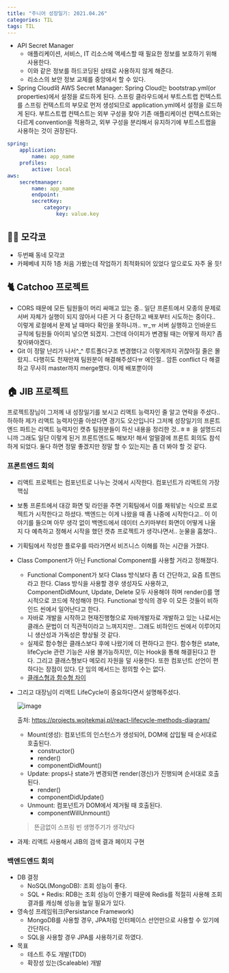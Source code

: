 ```yaml
---
title: "주니어 성장일기: 2021.04.26"
categories: TIL
tags: TIL
---
```




- API Secret Manager
  - 애플리케이션, 서비스, IT 리소스에 액세스할 때 필요한 정보를 보호하기 위해 사용한다.
  - 이와 같은 정보를 하드코딩된 상태로 사용하지 않게 해준다. 
  - 리소스의 보안 정보 교체를 중앙에서 할 수 있다.
- Spring Cloud와 AWS Secret Manager: Spring Cloud는 bootstrap.yml(or properties)에서 설정을 로드하게 된다. 스프링 클라우드에서 부트스트랩 컨텍스트를 스프링 컨텍스트의 부모로 먼저 생성되므로 application.yml에서 설정을 로드하게 된다. 부트스트랩 컨텍스트는 외부 구성을 찾아 기존 애플리케이션 컨텍스트와는 다르게 convention을 적용하고, 외부 구성을 분리해서 유지하기에 부트스트랩을 사용하는 것이 권장된다. 

```yml
spring:
	application:
		name: app_name
	profiles:
		active: local
aws:
	secretmanager:
		name: app_name
		endpoint:
		secretKey:
			category:
				key: value.key
```

## 👩‍💻 모각코

- 두번째 동네 모각코
- 카페베네 지하 1층 처음 가봤는데 작업하기 최적화되어 있었다 앞으로도 자주 올 듯!

## 🐈 Catchoo 프로젝트

- CORS 때문에 모든 팀원들이 머리 싸매고 있는 중.. 일단 프론트에서 모종의 문제로 서버 자체가 실행이 되지 않아서 다른 거 다 중단하고 배포부터 시도하는 중이다.. 이렇게 로컬에서 문제 날 때마다 확인을 못하니까.. ㅠ_ㅠ 서버 실행하고 인바운드 규칙에 팀원들 아이피 넣으면 되겠지. 그런데 아이피가 변경될 때는 어떻게 하지? 좀 찾아봐야겠다.
- Git 이 정말 난리가 나서^_^ 루트폴더구조 변경했다고 이렇게까지 귀찮아질 줄은 몰랐지.. 다행히도 천재만재 팀원분이 해결해주셨다ㅠ 에인절.. 암튼 conflict 다 해결하고 무사히 master까지 merge했다. 이제 배포뿐이야

## 🏠 JIB 프로젝트

프로젝트장님이 그저께 내 성장일기를 보시고 리액트 능력자인 줄 알고 연락을 주셨다.. 하하하 제가 리액트 능력자인줄 아셨다면 경기도 오산입니다 그저께 성장일기의 프론트엔드 파트는 리액트 능력자인 캣츄 팀원분들이 하신 내용을 정리한 것..ㅎㅎ 을 설명드리니까 그래도 일단 이렇게 된거 프론트엔드도 해보자! 해서 얼떨결에 프론트 회의도 참석하게 되었다. 둘다 하면 정말 좋겠지만 정말 할 수 있는지는 좀 더 봐야 할 것 같다.

### 프론트엔드 회의

- 리액트 프로젝트는 컴포넌트로 나누는 것에서 시작한다. 컴포넌트가 리액트의 가장 핵심

- 보통 프론트에서 대강 화면 및 라인을 주면 기획팀에서 이를 채워넣는 식으로 프로젝트가 시작한다고 하셨다. 백엔드는 이게 나왔을 때 좀 나중에 시작한다고.. 이 이야기를 들으며 아무 생각 없이 백엔드에서 데이터 스키마부터 화면이 어떻게 나올 지 다 예측하고 정해서 시작을 했던 캣츄 프로젝트가 생각나면서.. 눈물을 훔쳤다.. 

- 기획팀에서 작성한 플로우를 따라가면서 비즈니스 이해를 하는 시간을 가졌다.

- Class Component가 아닌 Functional Component를 사용할 거라고 정해졌다. 

  - Functional Component가 보다 Class 방식보다 좀 더 간단하고, 요즘 트렌드라고 한다. Class 방식을 사용할 경우 생성자도 사용하고, ComponentDidMount, Update, Delete 모두 사용해야 하며 render()를 명시적으로 코드에 작성해야 한다. Functional 방식의 경우 이 모든 것들이 비하인드 씬에서 일어난다고 한다.
  - 자바로 개발을 시작하고 현재진행형으로 자바개발자로 개발하고 있는 나로서는 클래스 문법이 더 직관적이라고 느껴지지만.. 그래도 비하인드 씬에서 이루어지니 생산성과 가독성은 향상될 것 같다.
  - 실제로 함수형은 클래스보다 후에 나왔기에 더 편하다고 한다. 함수형은 state, lifeCycle 관련 기능은 사용 불가능하지만, 이는 Hook을 통해 해결된다고 한다. 그리고 클래스형보다 메모리 자원을 덜 사용한다. 또한 컴포넌트 선언이 편하다는 장점이 있다. 단 임의 메서드는 정의할 수는 없다.
  - [클래스형과 함수형 차이](https://velog.io/@sdc337dc/0.%ED%81%B4%EB%9E%98%EC%8A%A4%ED%98%95-%EC%BB%B4%ED%8F%AC%EB%84%8C%ED%8A%B8)

- 그리고 대장님이 리액트 LifeCycle이 중요하다면서 설명해주셨다.

  ![image](https://user-images.githubusercontent.com/50407047/116345756-be012580-a823-11eb-9a16-8ec964207dea.png)

  출처: https://projects.wojtekmaj.pl/react-lifecycle-methods-diagram/

  - Mount(생성): 컴포넌트의 인스턴스가 생성되어, DOM에 삽입될 때 순서대로 호출된다.
    - constructor()
    - render()
    - componentDidMount()
  - Update: props나 state가 변경되면 render(갱신)가 진행되며 순서대로 호출된다.
    - render()
    - componentDidUpdate()
  - Unmount: 컴포넌트가 DOM에서 제거될 때 호출된다.
    - componentWillUnmount()

  > 뜬금없이 스프링 빈 생명주기가 생각났다

- 과제: 리액트 사용해서 JIB의 검색 결과 페이지 구현

### 백엔드엔드 회의

- DB 결정
  - NoSQL(MongoDB): 조회 성능이 좋다.
  - SQL + Redis: RDB는 조회 성능이 안좋기 때문에 Redis를 적절히 사용해 조회 결과를 캐싱해 성능을 높일 필요가 있다.
- 영속성 프레임워크(Persistance Framework)
  - MongoDB를 사용할 경우, JPA처럼 인터페이스 선언만으로 사용할 수 있기에 간단하다.
  - SQL을 사용할 경우 JPA를 사용하기로 하였다.
- 목표
  - 테스트 주도 개발(TDD)
  - 확장성 있는(Scaleable) 개발

